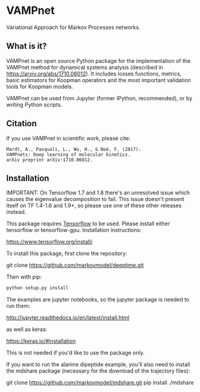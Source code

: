 # VAMPnet
Variational Approach for Markov Processes networks.


## What is it?
VAMPnet is an open source Python package for the implementation of the VAMPnet method for dynamical systems analysis (described in https://arxiv.org/abs/1710.06012). It includes losses functions, metrics, basic estimators for Koopman operators and the most important validation tools for Koopman models.

VAMPnet can be used from Jupyter (former IPython, recommended), or by
writing Python scripts.


## Citation
If you use VAMPnet in scientific work, please cite:

    Mardt, A., Pasquali, L., Wu, H., & Noé, F. (2017).
    VAMPnets: Deep learning of molecular kinetics.
    arXiv preprint arXiv:1710.06012.


## Installation

IMPORTANT: On Tensorflow 1.7 and 1.8 there's an unresolved issue which causes the 
eigenvalue decomposition to fail. This issue doesn't present itself on TF 1.4-1.6
and 1.9+, so please use one of these other releases instead.

This package requires [Tensorflow](https://www.tensorflow.org) to be used.
Please install either tensorflow or tensorflow-gpu. Installation instructions:

https://www.tensorflow.org/install/

To install this package, first clone the repository:

git clone https://github.com/markovmodel/deeptime.git

Then with pip:

```bash
python setup.py install
```

The examples are jupyter notebooks, so the jupyter package is needed to run them:

http://jupyter.readthedocs.io/en/latest/install.html

as well as keras:

https://keras.io/#installation

This is not needed if you'd like to use the package only.


If you want to run the alanine dipeptide example, you'll also need to install the mdshare package (necessary for the download of the trajectory files):

git clone https://github.com/markovmodel/mdshare.git
pip install ./mdshare

